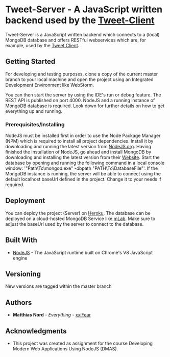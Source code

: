 # Tweet-Server - A JavaScript written backend used by the [Tweet-Client](https://github.com/xxiFear/xxifear.github.io/tree/master)

Tweet-Server is a JavaScript written backend which connects to a (local) MongoDB database and offers RESTful webservices which are, for example, used by the [Tweet Client](https://github.com/xxiFear/xxifear.github.io/tree/master).

## Getting Started

For developing and testing purposes, clone a copy of the current master branch to your local machine and open the project using an Integrated Development Environment like WebStorm.

You can then start the server by using the IDE's run or debug feature. The REST API is published on port 4000. NodeJS and a running instance of MongoDB database is required. Look down for further details on how to get everything up and running.

### Prerequisites/Installing

NodeJS must be installed first in order to use the Node Package Manager (NPM) which is required to install all project dependencies. Install it by downloading and running the latest version from [NodeJS.org](https://nodejs.org/en/).
Having finished the installation of NodeJS, go ahead and install MongoDB by downloading and installing the latest version from their [Website](https://www.mongodb.com).
Start the database by opening and running the following command in a local console window: '"Path\To\mongod.exe" -dbpath "PATH\To\DatabaseFile"'.
If the MongoDB instance is running, the server will be able to connect using the default localhost baseUrl defined in the project. Change it to your needs if required.

## Deployment

You can deploy the project (Server) on [Heroku](https://www.heroku.com). The database can be deployed on a cloud-hosted MongoDB Service like [mLab](https://mlab.com). Make sure to adjust the baseUrl used by the server to connect to the database.

## Built With

* [NodeJS](https://nodejs.org) - The JavaScript runtime built on Chrome's V8 JavaScript engine

## Versioning

New versions are tagged within the master branch

## Authors

* **Matthias Nord** - *Everything* - [xxiFear](https://github.com/xxifear)


## Acknowledgments

* This project was created as assignment for the course Developing Modern Web Applications Using NodeJS (DMAS).
